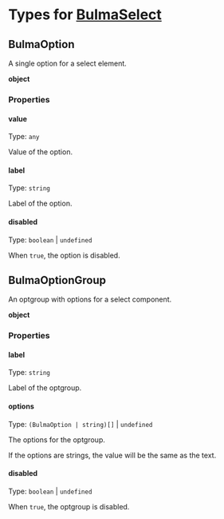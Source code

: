 # Types for [BulmaSelect](../components/BulmaSelect.md)

## BulmaOption

A single option for a select element.

**object**

### Properties

#### value

Type: `any`

Value of the option.

#### label

Type: `string`

Label of the option.

#### disabled

Type: `boolean` | `undefined`

When `true`, the option is disabled.

## BulmaOptionGroup

An optgroup with options for a select component.

**object**

### Properties

#### label

Type: `string`

Label of the optgroup.

#### options

Type: `(BulmaOption | string)[]` | `undefined`

The options for the optgroup.

If the options are strings, the value will be the same as the text.

#### disabled

Type: `boolean` | `undefined`

When `true`, the optgroup is disabled.